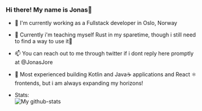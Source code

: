 ### Hi there! My name is Jonas👋

- 🔭 I'm currently working as a Fullstack developer in Oslo, Norway
- 🌱 Currently i'm teaching myself Rust in my sparetime, though i still need to find a way to use it🤔
- 📫 You can reach out to me through twitter if i dont reply here promptly at @JonasJore
- 🧰 Most experienced building Kotlin and Java☕ applications and React ⚛️ frontends, but i am always expanding my horizons!

- Stats:  
![My github-stats](https://github-readme-stats.codestackr.vercel.app/api?username=jonasjore&show_icons=true&hide_border=true&theme=tokyonight)
